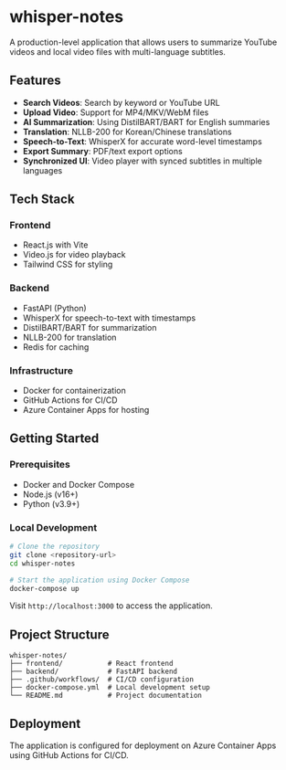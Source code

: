 # whisper-notes

A production-level application that allows users to summarize YouTube videos and local video files with multi-language subtitles.

## Features

- **Search Videos**: Search by keyword or YouTube URL
- **Upload Video**: Support for MP4/MKV/WebM files
- **AI Summarization**: Using DistilBART/BART for English summaries
- **Translation**: NLLB-200 for Korean/Chinese translations
- **Speech-to-Text**: WhisperX for accurate word-level timestamps
- **Export Summary**: PDF/text export options
- **Synchronized UI**: Video player with synced subtitles in multiple languages

## Tech Stack

### Frontend
- React.js with Vite
- Video.js for video playback
- Tailwind CSS for styling

### Backend
- FastAPI (Python)
- WhisperX for speech-to-text with timestamps
- DistilBART/BART for summarization
- NLLB-200 for translation
- Redis for caching

### Infrastructure
- Docker for containerization
- GitHub Actions for CI/CD
- Azure Container Apps for hosting

## Getting Started

### Prerequisites
- Docker and Docker Compose
- Node.js (v16+)
- Python (v3.9+)

### Local Development
```bash
# Clone the repository
git clone <repository-url>
cd whisper-notes

# Start the application using Docker Compose
docker-compose up
```

Visit `http://localhost:3000` to access the application.

## Project Structure
```
whisper-notes/
├── frontend/           # React frontend
├── backend/            # FastAPI backend
├── .github/workflows/  # CI/CD configuration
├── docker-compose.yml  # Local development setup
└── README.md           # Project documentation
```

## Deployment

The application is configured for deployment on Azure Container Apps using GitHub Actions for CI/CD.


